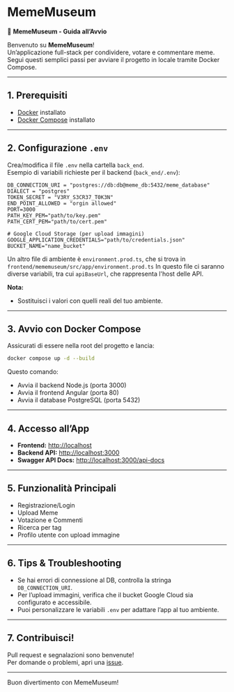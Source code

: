 # MemeMuseum

🚀 **MemeMuseum - Guida all’Avvio**

Benvenuto su **MemeMuseum**!  
Un’applicazione full-stack per condividere, votare e commentare meme.  
Segui questi semplici passi per avviare il progetto in locale tramite Docker Compose.

---

## 1. Prerequisiti

- [Docker](https://www.docker.com/get-started) installato
- [Docker Compose](https://docs.docker.com/compose/) installato

---

## 2. Configurazione `.env`

Crea/modifica il file `.env` nella cartella `back_end`.  
Esempio di variabili richieste per il backend (`back_end/.env`):

```
DB_CONNECTION_URI = "postgres://db:db@meme_db:5432/meme_database"
DIALECT = "postgres"
TOKEN_SECRET = "V3RY_S3CR37_T0K3N"
END_POINT_ALLOWED = "orgin allowed"
PORT=3000
PATH_KEY_PEM="path/to/key.pem"
PATH_CERT_PEM="path/to/cert.pem"

# Google Cloud Storage (per upload immagini)
GOOGLE_APPLICATION_CREDENTIALS="path/to/credentials.json"
BUCKET_NAME="name_bucket"
```
Un altro file di ambiente è `environment.prod.ts`, che si trova in `frontend/mememuseum/src/app/environment.prod.ts`
In questo file ci saranno diverse variabili, tra cui `apiBaseUrl`, che rappresenta l'host delle API.

**Nota:**  
- Sostituisci i valori con quelli reali del tuo ambiente.

---

## 3. Avvio con Docker Compose

Assicurati di essere nella root del progetto e lancia:

```sh
docker compose up -d --build
```

Questo comando:
- Avvia il backend Node.js (porta 3000)
- Avvia il frontend Angular (porta 80)
- Avvia il database PostgreSQL (porta 5432)

---

## 4. Accesso all’App

- **Frontend:** [http://localhost](http://localhost)
- **Backend API:** [http://localhost:3000](http://localhost:3000)
- **Swagger API Docs:** [http://localhost:3000/api-docs](http://localhost:3000/api-docs)

---

## 5. Funzionalità Principali

- Registrazione/Login
- Upload Meme
- Votazione e Commenti
- Ricerca per tag
- Profilo utente con upload immagine

---

## 6. Tips & Troubleshooting

- Se hai errori di connessione al DB, controlla la stringa `DB_CONNECTION_URI`.
- Per l’upload immagini, verifica che il bucket Google Cloud sia configurato e accessibile.
- Puoi personalizzare le variabili `.env` per adattare l’app al tuo ambiente.

---

## 7. Contribuisci!

Pull request e segnalazioni sono benvenute!  
Per domande o problemi, apri una [issue](https://github.com/FlorindoDev/MemeMuseum/issues).

---

Buon divertimento con MemeMuseum!
